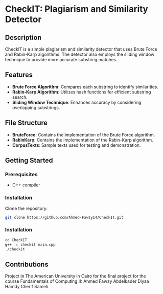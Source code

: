 # CheckIT: Plagiarism and Similarity Detector

## Description
CheckIT is a simple plagiarism and similarity detector that uses Brute Force and Rabin-Karp algorithms. The detector also employs the sliding window technique to provide more accurate substring matches.

## Features
- **Brute Force Algorithm**: Compares each substring to identify similarities.
- **Rabin-Karp Algorithm**: Utilizes hash functions for efficient substring search.
- **Sliding Window Technique**: Enhances accuracy by considering overlapping substrings.

## File Structure
- **BruteForce**: Contains the implementation of the Brute Force algorithm.
- **RabinKarp**: Contains the implementation of the Rabin-Karp algorithm.
- **CorpusTexts**: Sample texts used for testing and demonstration.

## Getting Started

### Prerequisites
- C++ compiler

### Installation
Clone the repository:
```sh
git clone https://github.com/Ahmed-Fawzy14/CheckIT.git
```
### Installation
```sh
cd CheckIT
g++ -o checkit main.cpp
./checkit
```

## Contributions
Project in The American University in Cairo for the final project for the course Fundamentals of Computing II:
Ahmed Fawzy Abdelkader 
Diyaa Hamdy
Cherif Sameh
